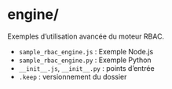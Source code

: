 # engine/

Exemples d’utilisation avancée du moteur RBAC.

- `sample_rbac_engine.js` : Exemple Node.js
- `sample_rbac_engine.py` : Exemple Python
- `__init__.js`, `__init__.py` : points d’entrée
- `.keep` : versionnement du dossier
